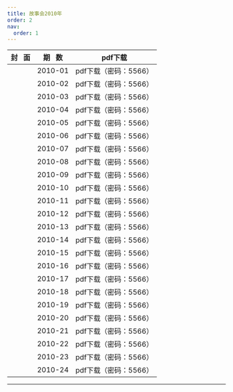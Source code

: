 ```yaml
---
title: 故事会2010年
order: 2
nav:
  order: 1
---
```

| 封   面 | 期   数 |        pdf下载        |
| :-------: | :-------: | :-------------------: |
|          |  2010-01  | pdf下载（密码：5566） |
|          |  2010-02  | pdf下载（密码：5566） |
|          |  2010-03  | pdf下载（密码：5566） |
|          |  2010-04  | pdf下载（密码：5566） |
|          |  2010-05  | pdf下载（密码：5566） |
|          |  2010-06  | pdf下载（密码：5566） |
|          |  2010-07  | pdf下载（密码：5566） |
|          |  2010-08  | pdf下载（密码：5566） |
|          |  2010-09  | pdf下载（密码：5566） |
|          |  2010-10  | pdf下载（密码：5566） |
|          |  2010-11  | pdf下载（密码：5566） |
|          |  2010-12  | pdf下载（密码：5566） |
|          |  2010-13  | pdf下载（密码：5566） |
|          |  2010-14  | pdf下载（密码：5566） |
|          |  2010-15  | pdf下载（密码：5566） |
|          |  2010-16  | pdf下载（密码：5566） |
|          |  2010-17  | pdf下载（密码：5566） |
|          |  2010-18  | pdf下载（密码：5566） |
|          |  2010-19  | pdf下载（密码：5566） |
|          |  2010-20  | pdf下载（密码：5566） |
|          |  2010-21  | pdf下载（密码：5566） |
|          |  2010-22  | pdf下载（密码：5566） |
|          |  2010-23  | pdf下载（密码：5566） |
|          |  2010-24  | pdf下载（密码：5566） |

---
